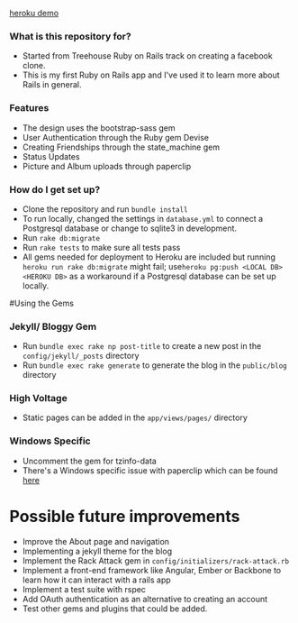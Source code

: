 [heroku demo](https://powerful-beach-8279.herokuapp.com/)

### What is this repository for? ###
* Started from Treehouse Ruby on Rails track on creating a facebook clone.
* This is my first Ruby on Rails app and I've used it to learn more about Rails in general.

### Features ###
* The design uses the bootstrap-sass gem
* User Authentication through the Ruby gem Devise
* Creating Friendships through the state_machine gem
* Status Updates 
* Picture and Album uploads through paperclip

### How do I get set up? ###
* Clone the repository and run `bundle install`
* To run locally, changed the settings in `database.yml` to connect a Postgresql database or change to sqlite3 in development. 
* Run `rake db:migrate`
* Run `rake tests` to make sure all tests pass
* All gems needed for deployment to Heroku are included but running `heroku run rake db:migrate` might fail; use`heroku pg:push <LOCAL DB> <HEROKU DB>` as a workaround if a Postgresql database can be set up locally.

#Using the Gems
### Jekyll/ Bloggy Gem ###
* Run `bundle exec rake np post-title` to create a new post in the `config/jekyll/_posts` directory
* Run `bundle exec rake generate` to generate the blog in the `public/blog` directory

### High Voltage ###
* Static pages can be added in the `app/views/pages/` directory

### Windows Specific ###
* Uncomment the gem for tzinfo-data
* There's a Windows specific issue with paperclip which can be found [here](https://github.com/thoughtbot/paperclip/issues/1429)


# Possible future improvements #
* Improve the About page and navigation
* Implementing a jekyll theme for the blog
* Implement the Rack Attack gem in `config/initializers/rack-attack.rb`
* Implement a front-end framework like Angular, Ember or Backbone to learn how it can interact with a rails app
* Implement a test suite with rspec
* Add OAuth authentication as an alternative to creating an account
* Test other gems and plugins that could be added. 
